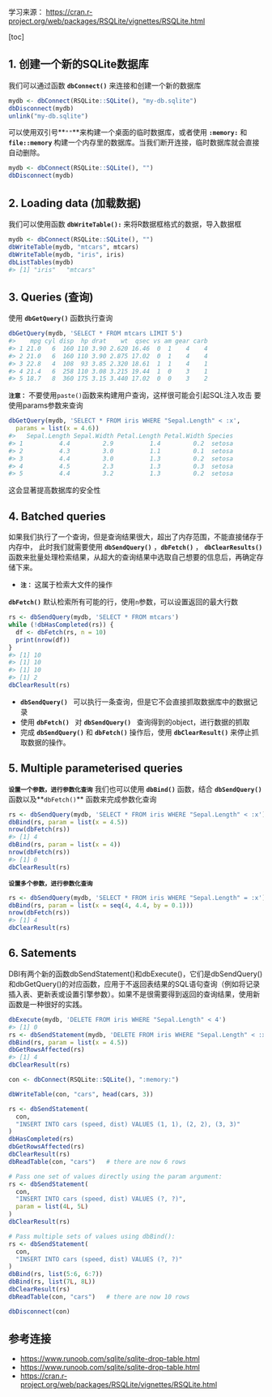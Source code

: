 学习来源：
https://cran.r-project.org/web/packages/RSQLite/vignettes/RSQLite.html

[toc]

## 1. 创建一个新的SQLite数据库
我们可以通过函数 **`dbConnect()`** 来连接和创建一个新的数据库
```r
mydb <- dbConnect(RSQLite::SQLite(), "my-db.sqlite")
dbDisconnect(mydb)
unlink("my-db.sqlite")
```
可以使用双引号**`""`**来构建一个桌面的临时数据库，或者使用 **`:memory:`** 和 **`file::memory`**
构建一个内存里的数据库。当我们断开连接，临时数据库就会直接自动删除。

```r
mydb <- dbConnect(RSQLite::SQLite(), "")
dbDisconnect(mydb)
```

## 2. Loading data (加载数据)
我们可以使用函数 **`dbWriteTable():`** 来将R数据框格式的数据，导入数据框
```r
mydb <- dbConnect(RSQLite::SQLite(), "")
dbWriteTable(mydb, "mtcars", mtcars)
dbWriteTable(mydb, "iris", iris)
dbListTables(mydb)
#> [1] "iris"   "mtcars"
```
## 3. Queries (查询) 
使用 **`dbGetQuery()`** 函数执行查询
```r
dbGetQuery(mydb, 'SELECT * FROM mtcars LIMIT 5')
#>    mpg cyl disp  hp drat    wt  qsec vs am gear carb
#> 1 21.0   6  160 110 3.90 2.620 16.46  0  1    4    4
#> 2 21.0   6  160 110 3.90 2.875 17.02  0  1    4    4
#> 3 22.8   4  108  93 3.85 2.320 18.61  1  1    4    1
#> 4 21.4   6  258 110 3.08 3.215 19.44  1  0    3    1
#> 5 18.7   8  360 175 3.15 3.440 17.02  0  0    3    2
```
**`注意：`**  不要使用`paste()`函数来构建用户查询，这样很可能会引起SQL注入攻击
要使用params参数来查询
```r
dbGetQuery(mydb, 'SELECT * FROM iris WHERE "Sepal.Length" < :x', 
  params = list(x = 4.6))
#>   Sepal.Length Sepal.Width Petal.Length Petal.Width Species
#> 1          4.4         2.9          1.4         0.2  setosa
#> 2          4.3         3.0          1.1         0.1  setosa
#> 3          4.4         3.0          1.3         0.2  setosa
#> 4          4.5         2.3          1.3         0.3  setosa
#> 5          4.4         3.2          1.3         0.2  setosa
```
这会显著提高数据库的安全性

## 4. Batched queries
如果我们执行了一个查询，但是查询结果很大，超出了内存范围，不能直接储存于内存中，
此时我们就需要使用 **`dbSendQuery()`** ，**`dbFetch()`** ， **`dbClearResults()`** 函数来批量处理检索结果，从超大的查询结果中选取自己想要的信息后，再确定存储下来。 
+ **`注：`** 这属于检索大文件的操作

**`dbFetch()`** 默认检索所有可能的行，使用`n`参数，可以设置返回的最大行数
```r
rs <- dbSendQuery(mydb, 'SELECT * FROM mtcars')
while (!dbHasCompleted(rs)) {
  df <- dbFetch(rs, n = 10)
  print(nrow(df))
}
#> [1] 10
#> [1] 10
#> [1] 10
#> [1] 2
dbClearResult(rs)
```
+ **`dbSendQuery() `** 可以执行一条查询，但是它不会直接抓取数据库中的数据记录
+ 使用 **`dbFetch() `** 对 **`dbSendQuery() `** 查询得到的object，进行数据的抓取
+ 完成 **`dbSendQuery()`**  和 **`dbFetch()`** 操作后，使用 **`dbClearResult()`** 来停止抓取数据的操作。

##  5. Multiple parameterised queries

**`设置一个参数，进行参数化查询`**
我们也可以使用 **`dbBind()`** 函数，结合 **`dbSendQuery()`** 函数以及**`dbFetch()`** 函数来完成参数化查询
```r
rs <- dbSendQuery(mydb, 'SELECT * FROM iris WHERE "Sepal.Length" < :x')
dbBind(rs, param = list(x = 4.5))
nrow(dbFetch(rs))
#> [1] 4
dbBind(rs, param = list(x = 4))
nrow(dbFetch(rs))
#> [1] 0
dbClearResult(rs)
```

**`设置多个参数，进行参数化查询`**
```r
rs <- dbSendQuery(mydb, 'SELECT * FROM iris WHERE "Sepal.Length" = :x')
dbBind(rs, param = list(x = seq(4, 4.4, by = 0.1)))
nrow(dbFetch(rs))
#> [1] 4
dbClearResult(rs)
```

## 6. Satements
DBI有两个新的函数dbSendStatement()和dbExecute()，它们是dbSendQuery()和dbGetQuery()的对应函数，应用于不返回表结果的SQL语句查询（例如将记录插入表、更新表或设置引擎参数）。如果不是很需要得到返回的查询结果，使用新函数是一种很好的实践。
```r
dbExecute(mydb, 'DELETE FROM iris WHERE "Sepal.Length" < 4')
#> [1] 0
rs <- dbSendStatement(mydb, 'DELETE FROM iris WHERE "Sepal.Length" < :x')
dbBind(rs, param = list(x = 4.5))
dbGetRowsAffected(rs)
#> [1] 4
dbClearResult(rs)
```

```r
con <- dbConnect(RSQLite::SQLite(), ":memory:")

dbWriteTable(con, "cars", head(cars, 3))

rs <- dbSendStatement(
  con,
  "INSERT INTO cars (speed, dist) VALUES (1, 1), (2, 2), (3, 3)"
)
dbHasCompleted(rs)
dbGetRowsAffected(rs)
dbClearResult(rs)
dbReadTable(con, "cars")   # there are now 6 rows

# Pass one set of values directly using the param argument:
rs <- dbSendStatement(
  con,
  "INSERT INTO cars (speed, dist) VALUES (?, ?)",
  param = list(4L, 5L)
)
dbClearResult(rs)

# Pass multiple sets of values using dbBind():
rs <- dbSendStatement(
  con,
  "INSERT INTO cars (speed, dist) VALUES (?, ?)"
)
dbBind(rs, list(5:6, 6:7))
dbBind(rs, list(7L, 8L))
dbClearResult(rs)
dbReadTable(con, "cars")   # there are now 10 rows

dbDisconnect(con)
```

## 参考连接
+ https://www.runoob.com/sqlite/sqlite-drop-table.html
+ https://www.runoob.com/sqlite/sqlite-drop-table.html
+ https://cran.r-project.org/web/packages/RSQLite/vignettes/RSQLite.html